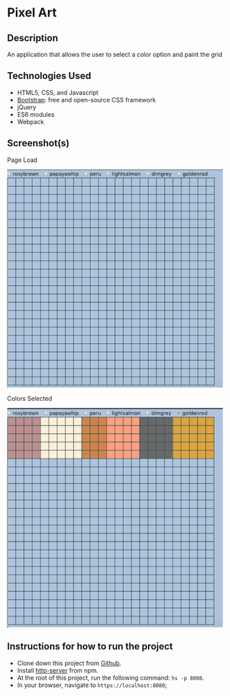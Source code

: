 # Pixel Art

## Description

An application that allows the user to select a color option and paint the grid

## Technologies Used

* HTML5, CSS, and Javascript
* [Bootstrap](https://getbootstrap.com/): free and open-source CSS framework
* jQuery
* ES6 modules
* Webpack


## Screenshot(s)

Page Load

![On Page Load](https://raw.githubusercontent.com/aclai4067/pixel-art/master/screenshots/pixel-grid-load.png)

Colors Selected

![Colors Selected](https://raw.githubusercontent.com/aclai4067/pixel-art/master/screenshots/pixel-grid-selection.png)


## Instructions for how to run the project

* Clone down this project from [Github](https://github.com/aclai4067/pixel-art).
* Install [http-server](https://www.npmjs.com/package/http-server) from npm.
* At the root of this project, run the following command: `hs -p 8080`.
* In your browser, navigate to `https://localhost:8080`;